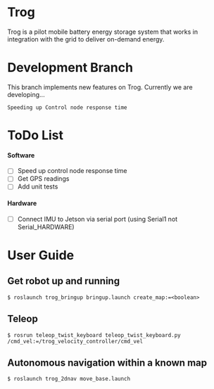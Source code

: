 # Trog
Trog is a pilot mobile battery energy storage system that works in integration with the grid to deliver on-demand energy.  

# Development Branch
This branch implements new features on Trog. Currently we are developing...
    
    Speeding up Control node response time

ToDo List
========

#### Software
* [ ] Speed up control node response time
* [ ] Get GPS readings
* [ ] Add unit tests

#### Hardware
* [ ] Connect IMU to Jetson via serial port (using Serial1 not Serial_HARDWARE)


User Guide
===
## Get robot up and running
    $ roslaunch trog_bringup bringup.launch create_map:=<boolean>
    
## Teleop
    $ rosrun teleop_twist_keyboard teleop_twist_keyboard.py /cmd_vel:=/trog_velocity_controller/cmd_vel

## Autonomous navigation within a known map
    $ roslaunch trog_2dnav move_base.launch


